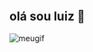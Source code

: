 ## olá sou luiz 👋

![meugif](https://i.pinimg.com/originals/d8/c7/cb/d8c7cb35f8140faf52516ace3aa8351b.gif)

